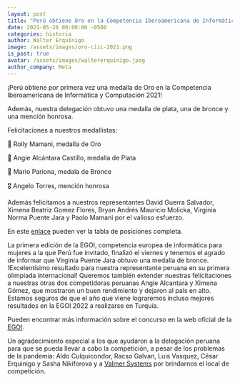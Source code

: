 ```yaml
---
layout: post
title: "Perú obtiene Oro en la Competencia Iberoamericana de Informática y Computación 2021"
date: 2021-05-26 00:00:00 -0500
categories: historia
author: Walter Erquínigo
image: /assets/images/oro-ciic-2021.png
is_post: true
avatar: /assets/images/waltererquinigo.jpeg
author_company: Meta
---
```


¡Perú obtiene por primera vez una medalla de Oro en la Competencia Iberoamericana de Informática y Computación 2021!

Además, nuestra delegación obtuvo una medalla de plata, una de bronce y una mención honrosa.

Felicitaciones a nuestros medallistas:

🥇 Rolly Mamani, medalla de Oro

🥈 Angie Alcántara Castillo, medalla de Plata

🥉 Mario Pariona, medala de Bronce

🎖 Angelo Torres, mención honrosa

Además felicitamos a nuestros representantes David Guerra Salvador, Ximena Beatriz Gomez Flores, Bryan Andrés Mauricio Molicka, Virginia Norma Puente Jara y Paolo Mamani por el valioso esfuerzo.

En este [enlace](https://omegaup.com/arena/ciic-2021/scoreboard/xyFPQDPRYsZ9eRfkPhBd9dktmnshXf/?fbclid=IwAR2XEeuuUVvVNi1mvDHM3WjMvEJ5Adal_TAamqW3PU7n06cnSD8-hrILUeg) pueden ver la tabla de posiciones completa.


La primera edición de la EGOI, competencia europea de informática para mujeres a la que Perú fue invitado,
finalizó el viernes y tenemos el agrado de informar que Virginia Puente Jara obtuvo una medalla de bronce.
!Excelentísimo resultado para nuestra representante peruana en su primera olimpiada internacional!
Queremos también extender nuestras felicitaciones a nuestras otras dos competidoras peruanas Angie Alcantara y
Ximena Gómez, que mostraron un buen rendimiento y dejaron al país en alto. Estamos seguros de que el año que
viene lograremos incluso mejores resultados en la EGOI 2022 a realizarse en Turquía.

Pueden encontrar más información sobre el concurso en la web oficial de la [EGOI](https://egoi.ch/en/).

Un agradecimiento especial a los que ayudaron a la delegación peruana para que se pueda llevar a cabo
la competición, a pesar de los problemas de la pandemia: Aldo Culquicondor, Racso
Galvan, Luis Vasquez, César Erquinigo y Sasha Nikiforova y a [Valmer Systems](https://www.facebook.com/valmersys/)
por brindarnos el local de competición.